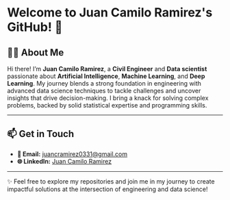 # Welcome to Juan Camilo Ramirez's GitHub! 🌟

## 👨‍💻 About Me

Hi there! I’m **Juan Camilo Ramirez**, a **Civil Engineer** and **Data scientist** passionate about **Artificial Intelligence**, **Machine Learning**, and **Deep Learning**. My journey blends a strong foundation in engineering with advanced data science techniques to tackle challenges and uncover insights that drive decision-making. I bring a knack for solving complex problems, backed by solid statistical expertise and programming skills.

---

## 📫 Get in Touch

- **📧 Email:** juancramirez0331@gmail.com
- **🌐 LinkedIn:** [Juan Camilo Ramirez](https://www.linkedin.com/in/camiloramirez31)

---

✨ Feel free to explore my repositories and join me in my journey to create impactful solutions at the intersection of engineering and data science!

<!---
camilorav31/camilorav31 is a ✨ special ✨ repository because its `README.md` (this file) appears on your GitHub profile.
You can click the Preview link to take a look at your changes.
--->

